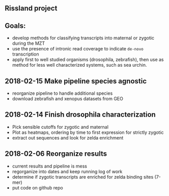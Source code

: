 ## Rissland project

## Goals:
  - develop methods for classifying transcripts into maternal or zygotic during the MZT 
  - use the presence of intronic read coverage to indicate `de-novo` transcription
  - apply first to well studied organisms (drosophila, zebrafish), then use as method for less well characterized systems, such as sea urchin. 
  
## 2018-02-15 Make pipeline species agnostic 
  - reorganize pipeline to handle additional species
  - download zebrafish and xenopus datasets from GEO
  
## 2018-02-14 Finish drosophila characterization
  - Pick sensible cutoffs for zygotic and maternal
  - Plot as heatmaps, ordering by time to first expression for strictly zygotic
  - extract out sequences and look for zelda enrichment
  
## 2018-02-06 Reorganize results
  - current results and pipeline is mess
  - regorganize into dates and keep running log of work
  - determine if zygotic transcripts are enriched for zelda binding sites (7-mer)
  - put code on github repo
  
  
